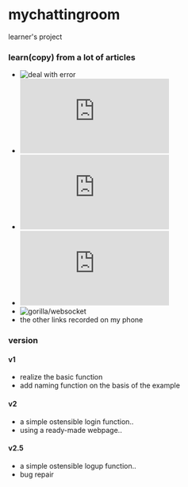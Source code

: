# mychattingroom
learner's project
### learn(copy) from a lot of articles
- ![deal with error](https://studygolang.com/articles/12061?fr=sidebar)
- ![http.get](https://www.jb51.net/article/128683.htm)
- ![github.com/axgle/mahonia](https://www.skiy.net/201511103817.html)
- ![runoob golang](http://www.runoob.com/go/go-tutorial.html)
- ![gorilla/websocket](https://github.com/gorilla/websocket)
- the other links recorded on my phone
### version
#### v1
- realize the basic function
- add naming function on the basis of the example
#### v2
- a simple ostensible login function..
- using a ready-made webpage..
#### v2.5
- a simple ostensible logup function..
- bug repair
